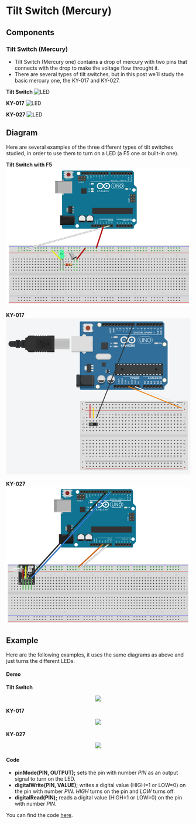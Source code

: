 
# Tilt Switch (Mercury)

## Components 
### Tilt Switch (Mercury)

* Tilt Switch (Mercury one) contains a drop of mercury with two pins that connects with the drop to make the voltage flow throught it.
* There are several types of tilt switches, but in this post we´ll study the basic mercury one, the KY-017 and KY-027.

**Tilt Switch**
<img title="LED" src="https://upload.wikimedia.org/wikipedia/commons/5/53/Mercury_Switch_without_housing.jpg" width=200/>

**KY-017**
<img title="LED" src="https://static2.efcomponentes.com.ar/5485-thickbox_default/modulo-optico-de-mercurio-ky-017.jpg" width=200/>

**KY-027**
<img title="LED" src="https://www.infootec.net/wp-content/uploads/2017/05/magic-light.jpg" width=200/>


## Diagram

Here are several examples of the three different types of tilt switches studied, in order to use them to turn on a LED (a F5 one or built-in one).

**Tilt Switch with F5**
![Tilt Switch diagram](./img/Tilt_Switch_diagram.png)

**KY-017**
![KY-017 diagram](./img/Tilt_Switch_KY017_diagram.png)

**KY-027**
![KY-027 diagram](./img/Tilt_Switch_KY027_diagram.png)

## Example
Here are the following examples, it uses the same diagrams as above and just turns the different LEDs.

#### Demo

**Tilt Switch**
<p align="center"><img src="./img/Tilt_Switch_demo.gif"/></p>

**KY-017**
<p align="center"><img src="./img/Tilt_Switch_KY017_demo.gif"/></p>

**KY-027**
<p align="center"><img src="./img/Tilt_Switch_KY027_demo.gif"/></p>

#### Code

* **pinMode(PIN, OUTPUT);** sets the pin with number *PIN* as an output signal to turn on the LED.
* **digitalWrite(PIN, VALUE);** writes a digital value (HIGH=1 or LOW=0) on the pin with number *PIN*. *HIGH* turns on the pin and *LOW* turns off.
* **digitalRead(PIN);** reads a digital value (HIGH=1 or LOW=0) on the pin with number *PIN*.

You can find the code [here](./Tilt_Switch.ino).
